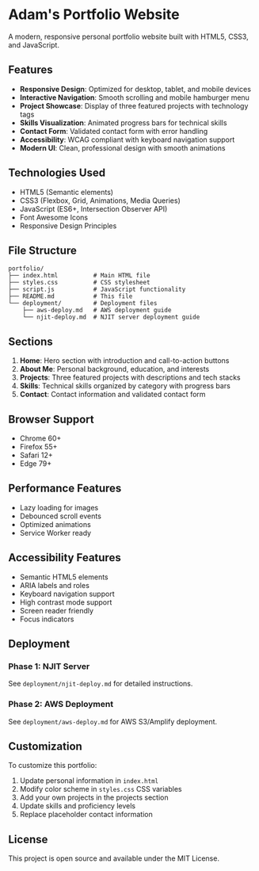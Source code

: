 # Adam's Portfolio Website

A modern, responsive personal portfolio website built with HTML5, CSS3, and JavaScript.

## Features

- **Responsive Design**: Optimized for desktop, tablet, and mobile devices
- **Interactive Navigation**: Smooth scrolling and mobile hamburger menu
- **Project Showcase**: Display of three featured projects with technology tags
- **Skills Visualization**: Animated progress bars for technical skills
- **Contact Form**: Validated contact form with error handling
- **Accessibility**: WCAG compliant with keyboard navigation support
- **Modern UI**: Clean, professional design with smooth animations

## Technologies Used

- HTML5 (Semantic elements)
- CSS3 (Flexbox, Grid, Animations, Media Queries)
- JavaScript (ES6+, Intersection Observer API)
- Font Awesome Icons
- Responsive Design Principles

## File Structure

```
portfolio/
├── index.html          # Main HTML file
├── styles.css          # CSS stylesheet
├── script.js           # JavaScript functionality
├── README.md           # This file
└── deployment/         # Deployment files
    ├── aws-deploy.md   # AWS deployment guide
    └── njit-deploy.md  # NJIT server deployment guide
```

## Sections

1. **Home**: Hero section with introduction and call-to-action buttons
2. **About Me**: Personal background, education, and interests
3. **Projects**: Three featured projects with descriptions and tech stacks
4. **Skills**: Technical skills organized by category with progress bars
5. **Contact**: Contact information and validated contact form

## Browser Support

- Chrome 60+
- Firefox 55+
- Safari 12+
- Edge 79+

## Performance Features

- Lazy loading for images
- Debounced scroll events
- Optimized animations
- Service Worker ready

## Accessibility Features

- Semantic HTML5 elements
- ARIA labels and roles
- Keyboard navigation support
- High contrast mode support
- Screen reader friendly
- Focus indicators

## Deployment

### Phase 1: NJIT Server
See `deployment/njit-deploy.md` for detailed instructions.

### Phase 2: AWS Deployment
See `deployment/aws-deploy.md` for AWS S3/Amplify deployment.

## Customization

To customize this portfolio:

1. Update personal information in `index.html`
2. Modify color scheme in `styles.css` CSS variables
3. Add your own projects in the projects section
4. Update skills and proficiency levels
5. Replace placeholder contact information

## License

This project is open source and available under the MIT License.
